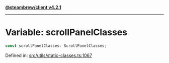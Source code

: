 [**@steambrew/client v4.2.1**](../README.md)

***

# Variable: scrollPanelClasses

```ts
const scrollPanelClasses: ScrollPanelClasses;
```

Defined in: [src/utils/static-classes.ts:1067](https://github.com/shdwmtr/plugutil/blob/b52230e3bd417b9353d983856323dee8a90c4f70/client/src/utils/static-classes.ts#L1067)
